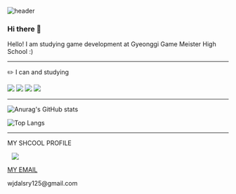 ![header](https://capsule-render.vercel.app/api?type=waving&color=auto&height=300&section=header&text=Hi%20there&fontSize=90)

### Hi there 👋

Hello! I am studying game development at Gyeonggi Game Meister High School :)

---


✏️ I can and studying


 <img src="https://img.shields.io/badge/C++-00599C?style=for-the-badge&logo=C%2B%2B&logoColor=white"/>
 <img src="https://img.shields.io/badge/C%23-239120?style=for-the-badge&logo=csharp&logoColor=white"/>
 <img src="https://img.shields.io/badge/UNITY-000000?style=for-the-badge&logo=unity&logoColor=white"/>
 <img src="https://img.shields.io/badge/VISUALSTUDIO-5C2D91?style=for-the-badge&logo=visualstudio&logoColor=white"/>
 
 
 ---
 
 
 ![Anurag's GitHub stats](https://github-readme-stats.vercel.app/api?username=mingyo0125&show_icons=true&theme=radical)

![Top Langs](https://github-readme-stats.vercel.app/api/top-langs/?username=mingyo0125&layout=compact&theme=radical)

---



MY SHCOOL PROFILE



<a href="http://ggm.gondr.net/user/profile/282">
    <img 
        src="http://img.shields.io/badge/-School-87CEFA?style=for-the-badge&logo=Google &link=http://ggm.gondr.net/user/profile/282"
        style="height : auto; margin-left : 10px; margin-right : 10px;"/>
 
 
 
 MY EMAIL
 
 
 
</a>
wjdalsry125@gmail.com
